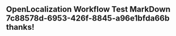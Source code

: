<properties
ms.topic="hero-topic"
ms.test1="hero-topic"
ms.test2="test"/>

## OpenLocalization Workflow Test MarkDown 7c88578d-6953-426f-8845-a96e1bfda66b thanks!

